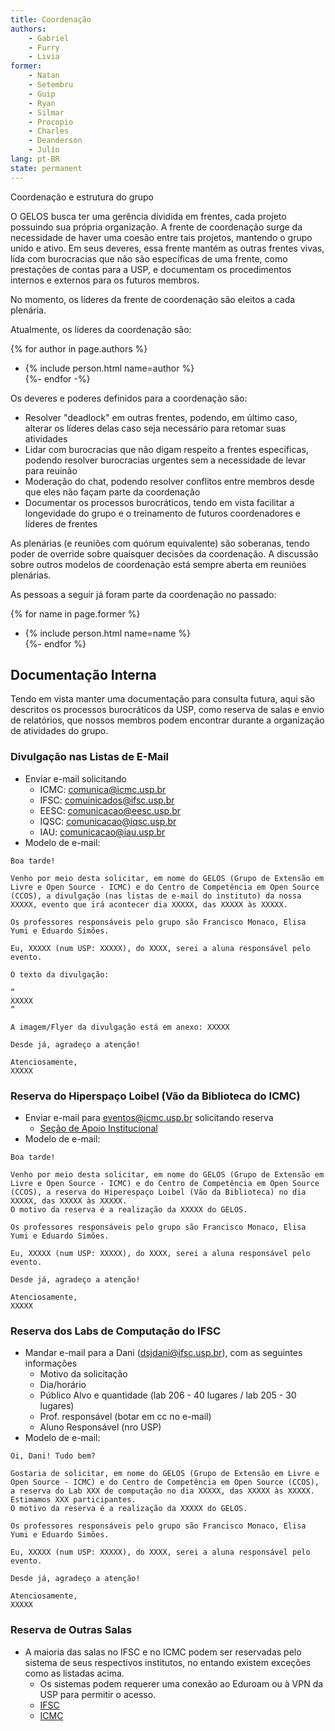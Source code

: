 ```yaml
---
title: Coordenação
authors: 
    - Gabriel
    - Furry
    - Livia
former:
    - Natan
    - Setembru
    - Guip
    - Ryan
    - Silmar
    - Procopio
    - Charles
    - Deanderson
    - Julio
lang: pt-BR
state: permanent
---
```


Coordenação e estrutura do grupo

O GELOS busca ter uma gerência dividida em frentes, cada projeto possuindo sua própria organização. A frente de coordenação surge da necessidade de
haver uma coesão entre tais projetos, mantendo o grupo unido e ativo. Em seus deveres, essa frente mantém as outras frentes vivas, lida com burocracias
que não são específicas de uma frente, como prestações de contas para a USP, e documentam os procedimentos internos e externos para os futuros membros.

No momento, os líderes da frente de coordenação são eleitos a cada plenária.

Atualmente, os líderes da coordenação são:

{% for author in page.authors %}
  - {% include person.html name=author %}  
{%- endfor -%}  <br/> <!-- Por algum motivo sem esse br ele bota o texto abaixo na mesma linha, o que é estranho -->

Os deveres e poderes definidos para a coordenação são:

- Resolver "deadlock" em outras frentes, podendo, em último caso, alterar os líderes delas caso seja necessário para retomar suas atividades
- Lidar com burocracias que não digam respeito a frentes específicas, podendo resolver burocracias urgentes sem a necessidade de levar para reuinão
- Moderação do chat, podendo resolver conflitos entre membros desde que eles não façam parte da coordenação
- Documentar os processos burocráticos, tendo em vista facilitar a longevidade do grupo e o treinamento de futuros coordenadores e líderes de frentes

As plenárias (e reuniões com quórum equivalente) são soberanas, tendo poder de override sobre quaisquer decisões da coordenação.
A discussão sobre outros modelos de coordenação está sempre aberta em reuniões plenárias.

As pessoas a seguir já foram parte da coordenação no passado:

{% for name in page.former %}
  - {% include person.html name=name %}  
{%- endfor %}

## Documentação Interna

Tendo em vista manter uma documentação para consulta futura, aqui são descritos os processos burocráticos da USP, como reserva de salas e envio de relatórios, que nossos membros podem encontrar durante a organização de atividades do grupo.

### Divulgação nas Listas de E-Mail
- Enviar e-mail solicitando
  - ICMC: comunica@icmc.usp.br
  - IFSC: comuinicados@ifsc.usp.br
  - EESC: comunicacao@eesc.usp.br
  - IQSC: comunicacao@iqsc.usp.br
  - IAU: comunicacao@iau.usp.br
- Modelo de e-mail:

```
Boa tarde!

Venho por meio desta solicitar, em nome do GELOS (Grupo de Extensão em Livre e Open Source - ICMC) e do Centro de Competência em Open Source (CCOS), a divulgação (nas listas de e-mail do instituto) da nossa XXXXX, evento que irá acontecer dia XXXXX, das XXXXX às XXXXX.

Os professores responsáveis pelo grupo são Francisco Monaco, Elisa Yumi e Eduardo Simões.

Eu, XXXXX (num USP: XXXXX), do XXXX, serei a aluna responsável pelo evento.
 
O texto da divulgação: 
 
“
XXXXX
”
 
A imagem/Flyer da divulgação está em anexo: XXXXX
 
Desde já, agradeço a atenção!

Atenciosamente,
XXXXX
```

### Reserva do Hiperspaço Loibel (Vão da Biblioteca do ICMC)

- Enviar e-mail para eventos@icmc.usp.br solicitando reserva
  - [Seção de Apoio Institucional](https://icmc.usp.br/institucional/estrutura-administrativa/secao-de-apoio-institucional)
- Modelo de e-mail:

```
Boa tarde!

Venho por meio desta solicitar, em nome do GELOS (Grupo de Extensão em Livre e Open Source - ICMC) e do Centro de Competência em Open Source (CCOS), a reserva do Hiperespaço Loibel (Vão da Biblioteca) no dia XXXXX, das XXXXX às XXXXX.
O motivo da reserva é a realização da XXXXX do GELOS.

Os professores responsáveis pelo grupo são Francisco Monaco, Elisa Yumi e Eduardo Simões.

Eu, XXXXX (num USP: XXXXX), do XXXX, serei a aluna responsável pelo evento.
 
Desde já, agradeço a atenção!

Atenciosamente,
XXXXX
```

### Reserva dos Labs de Computação do IFSC

- Mandar e-mail para a Dani (dsjdani@ifsc.usp.br), com as seguintes informações
  - Motivo da solicitação
  - Dia/horário
  - Público Alvo e quantidade (lab 206 - 40 lugares / lab 205 - 30 lugares)
  - Prof. responsável (botar em cc no e-mail)
  - Aluno Responsável (nro USP)
- Modelo de e-mail:

```
Oi, Dani! Tudo bem?

Gostaria de solicitar, em nome do GELOS (Grupo de Extensão em Livre e Open Source - ICMC) e do Centro de Competência em Open Source (CCOS), a reserva do Lab XXX de computação no dia XXXXX, das XXXXX às XXXXX. Estimamos XXX participantes.
O motivo da reserva é a realização da XXXXX do GELOS.

Os professores responsáveis pelo grupo são Francisco Monaco, Elisa Yumi e Eduardo Simões.

Eu, XXXXX (num USP: XXXXX), do XXXX, serei a aluna responsável pelo evento.
 
Desde já, agradeço a atenção!

Atenciosamente,
XXXXX
```

### Reserva de Outras Salas
- A maioria das salas no IFSC e no ICMC podem ser reservadas pelo sistema de seus respectivos institutos, no entando existem exceções como as listadas acima.
  - Os sistemas podem requerer uma conexão ao Eduroam ou à VPN da USP para permitir o acesso.
  - [IFSC](https://sistemas.ifsc.usp.br/)
  - [ICMC](https://sistemas.icmc.usp.br/)
